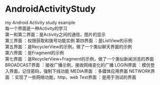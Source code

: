 # AndroidActivityStudy
my Android Activity study example  
每一个界面是一种Activity的学习  
第一和第二界面：是Activity之间的通信，图片的显示  
第三界面      ：权限获取和拨号功能实例
第四界面      ：是ListView的示例  
第五界面      ：是RecyclerView的示例，做了一个类似聊天界面的示例  
第六界面      ：是Fragment的示例  
第七界面      ：是RecyclerView+Fragment的示例，做了一个类似新闻浏览的界面
BROADCAST界面 ：接收广播示例，接收网络变化的广播
LOGIN界面     ：模仿登入界面，记住密码，强制下线功能
MEDIA界面     ：多媒体应用界面
NETWORK界面   ：实现了一些网络功能，http，web
Test界面      ：是用于测试的界面
